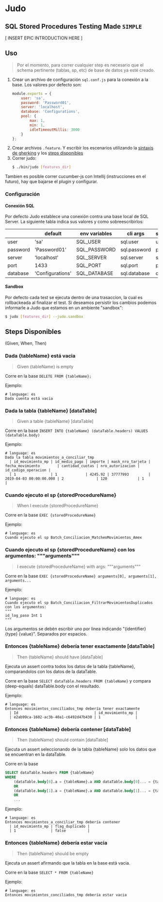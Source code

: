 # Judo

## SQL Stored Procedures Testing Made `SIMPLE`

[ INSERT EPIC INTRODUCTION HERE ]

## Uso

> Por el momento, para correr cualquier step es necesario que el schema pertinente (tablas, sp, etc) de base de datos ya esté creado.

1. Crear un archivo de configuración `sql.conf.js` para la conexión a la base. Los valores por defecto son:
    ```javascript
    module.exports = {
        user: 'sa',
        password: 'Password01',
        server: 'localhost',
        database: 'Configurations',
        pool: {
            max: 1,
            min: 1,
            idleTimeoutMillis: 3000
        }
    };
    ```
1. Crear archivos `.feature`. Y escribír los escenarios utilizando la [sintaxis de gherking](https://cucumber.io/docs/gherkin/reference/) y los [steps disponibles](#steps-disponibles)
2. Correr judo:
    ```bash
    $ ./bin/judo [features_dir]
    ```

Tambien es posible correr cucumber-js con Intellij (instrucciones en el futuro), hay que bajarse el plugin y configurar.

### Configuración

#### Conexión SQL
Por defecto Judo establece una conexión contra una base local de SQL Server. La siguiente tabla indica sus valores y como sobreescribirlos:

|          	| default          	| env variables 	| cli args     	| sql.conf.js 	|
|----------	|------------------	|---------------	|--------------	|-------------	|
| user     	| 'sa'             	| SQL_USER      	| sql.user     	| user        	|
| password 	| 'Password01'     	| SQL_PASSWORD  	| sql.password 	| password    	|
| server   	| 'localhost'      	| SQL_SERVER    	| sql.server   	| server      	|
| port     	| 1433             	| SQL_PORT      	| sql.port     	| port        	|
| database 	| 'Configurations' 	| SQL_DATABASE  	| sql.database 	| database    	|

#### Sandbox
Por defecto cada test se ejecuta dentro de una trasaccion, la cual es rollbackeada al finalizar el test. Si deseamos persistir los cambios podemos informarle a Judo que estamos en un ambiente "sandbox":
```bash
$ judo [features_dir] --judo.sandbox
```
    
## Steps Disponibles
(Given, When, Then)

### Dada {tableName} está vacia
> Given {tableName} is empty

Corre en la base `DELETE FROM {tableName};`

Ejemplo:
```gherkin
# language: es
Dada cuenta está vacia
```

### Dada la tabla {tableName} [dataTable]
> Given a table {tableName} [dataTable]

Corre en la base `INSERT INTO {tableName} (dataTable.headers) VALUES (dataTable.body)`

Ejemplo:
```gherkin
# language: es
Dada la tabla movimientos_a_conciliar_tmp
  | id_movimiento_mp | id_medio_pago | importe | mask_nro_tarjeta | fecha_movimiento        | cantidad_cuotas | nro_autorizacion | id_codigo_operacion |
  | 1                | 1             | 4245.92 | 37777993         | 2019-04-03 00:00:00.000 | 2               | 120              | 1                   |
```

### Cuando ejecuto el sp {storedProcedureName}
> When I execute {storedProcedureName}

Corre en la base `EXEC {storedProcedureName}`

Ejemplo:
```gherkin
# language: es
Cuando ejecuto el sp Batch_Conciliacion_MatcheoMovimientos_Amex
```

### Cuando ejecuto el sp {storedProcedureName} con los argumentos: """arguments"""
> I execute {storedProcedureName} with args: """arguments"""

Corre en la base `EXEC {storedProcedureName} arguments[0], arguments[1], arguments...`

Ejemplo:
```gherkin
# language: es
Cuando ejecuto el sp Batch_Conciliacion_FiltrarMovimientosDuplicados con los argumentos:
"""
id_log_paso Int 1
"""
```
Los argumentos se debén escribir uno por linea indicando "{identifier} {type} {value}". Separados por espacios.

### Entonces {tableName} debería tener exactamente [dataTable]
> Then {tableName} should have [dataTable]

Ejecuta un assert contra todos los datos de la tabla {tableName}, comparandolos con los datos de la dataTable.

Corre en la base `SELECT dataTable.headers FROM {tableName}` y compara (deep-equals) dataTable.body con el resultado.

Ejemplo:
```gherkin
# language: es
Entonces movimientos_conciliados_tmp debería tener exactamente
  | Id                                   | id_movimiento_mp |
  | e2ab99ca-1602-ac3b-40a1-c6492d47b430 | 1                |
```

### Entonces {tableName} debería contener [dataTable]
> Then {tableName} should contain [dataTable]

Ejecuta un assert seleccionando de la tabla {tableName} solo los datos que se encuentran en la dataTable.

Corre en la base 
```sql
SELECT dataTable.headers FROM {tableName}
WHERE
    (dataTable.body[0].a = {tableName}.a AND dataTable.body[0]... = {tableName}...)
    OR 
    (dataTable.body[1].a = {tableName}.a AND dataTable.body[1]... = {tableName}...)
    OR
    ...
```

Ejemplo:
```gherkin
# language: es
Entonces movimientos_a_conciliar_tmp debería contener
  | id_movimiento_mp | flag_duplicado |
  | 1                | false          |
```

### Entonces {tableName} debería estar vacia
> Then {tableName} should be empty

Ejecuta un assert afirmando que la tabla en la base está vacia.

Corre en la base `SELECT * FROM {tableName}`

Ejemplo:
```gherkin
# language: es
Entonces movimientos_conciliados_tmp debería estar vacia
```